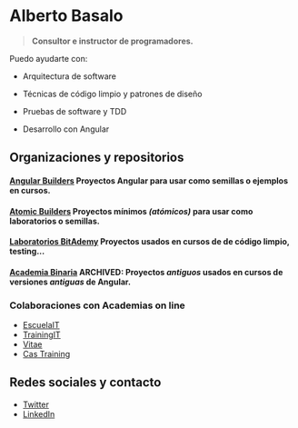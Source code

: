 # Alberto Basalo

> **Consultor e instructor de programadores.**

Puedo ayudarte con:

- Arquitectura de software

- Técnicas de código limpio y patrones de diseño

- Pruebas de software y TDD

- Desarrollo con Angular


## Organizaciones y repositorios

#### [Angular Builders](https://github.com/angularbuilders) Proyectos Angular para usar como semillas o ejemplos en cursos.

#### [Atomic Builders](https://github.com/AtomicBuilders) Proyectos mínimos _(atómicos)_ para usar como laboratorios o semillas.

#### [Laboratorios BitAdemy](https://github.com/LabsAdemy) Proyectos usados en cursos de de código limpio, testing...

#### [Academia Binaria](https://github.com/AcademiaBinaria) ARCHIVED: Proyectos _antiguos_ usados en cursos de versiones _antiguas_ de Angular.

### Colaboraciones con Academias on line

- [EscuelaIT](https://escuela.it/teacher/alberto-basalo) 
- [TrainingIT](https://trainingit.es/) 
- [Vitae](http://www.vitaedigital.com/)
- [Cas Training](https://cas-training.com/)

## Redes sociales y contacto

- [Twitter](https://twitter.com/albertobasalo) 
- [LinkedIn](https://www.linkedin.com/in/albertobasalo/)
